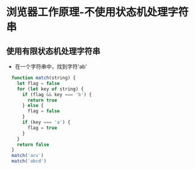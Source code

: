 # 浏览器工作原理-不使用状态机处理字符串

## 使用有限状态机处理字符串

- 在一个字符串中，找到字符'ab'

```javascript
  function match(string) {
    let flag = false
    for (let key of string) {
      if (flag && key === 'b') {
        return true
      } else {
        flag = false
      }
      if (key === 'a') {
        flag = true
      }
    }
    return false
  }
  match('acv')
  match('abcd')
```
